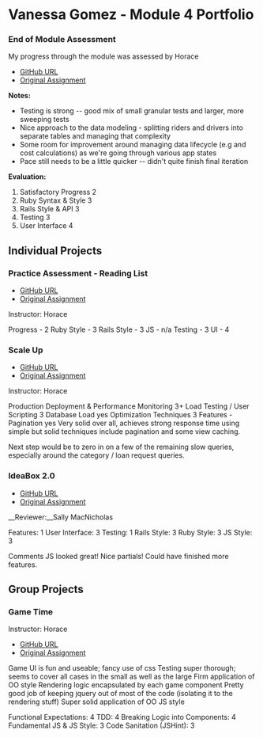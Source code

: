# Vanessa Gomez - Module 4 Portfolio

### End of Module Assessment

My progress through the module was assessed by Horace

* [GitHub URL](https://github.com/vanegomez/goober)
* [Original Assignment](https://github.com/turingschool/challenges/blob/master/goober.markdown#iteration-4---accepting-ride-requests-driver)

__Notes:__

* Testing is strong -- good mix of small granular tests and larger,
more sweeping tests
* Nice approach to the data modeling - splitting riders and drivers into
separate tables and managing that complexity
* Some room for improvement around managing data lifecycle (e.g and cost
 calculations) as we're going through various app states
* Pace still needs to be a little quicker -- didn't quite finish final
 iteration

__Evaluation:__

1. Satisfactory Progress 2
2. Ruby Syntax & Style 3
3. Rails Style & API 3
4. Testing 3
5. User Interface 4

## Individual Projects

### Practice Assessment - Reading List
* [GitHub URL](https://github.com/vanegomez/reading_list)
* [Original Assignment](https://gist.github.com/worace/0fa8052bfcf983e8722d)

Instructor: Horace

Progress - 2
Ruby Style - 3
Rails Style - 3
JS - n/a
Testing - 3
UI - 4

### Scale Up
* [GitHub URL](https://github.com/vanegomez/scale-up)
* [Original Assignment](https://github.com/turingschool/curriculum/blob/master/source/projects/the_scale_up.markdown)

Instructor: Horace

Production Deployment & Performance Monitoring 3+
Load Testing / User Scripting 3
Database Load yes
Optimization Techniques 3
Features - Pagination yes
Very solid over all, achieves strong response time using simple but solid techniques include pagination and some view caching.

Next step would be to zero in on a few of the remaining slow queries, especially around the category / loan request queries.

### IdeaBox 2.0
* [GitHub URL](https://github.com/vanegomez/idea_box)
* [Original Assignment](https://github.com/turingschool/curriculum/blob/master/source/projects/revenge_of_idea_box.markdown)

__Reviewer:__Sally MacNicholas

Features: 1
User Interface: 3
Testing: 1
Rails Style: 3
Ruby Style: 3
JS Style: 3

Comments JS looked great! Nice partials! Could have finished more features.

## Group Projects

### Game Time 

Instructor: Horace

* [GitHub URL](https://github.com/vanegomez/lights_out)
* [Original Assignment](https://github.com/turingschool/lesson_plans/blob/master/ruby_04-apis_and_scalability/gametime_project.markdown)

Game UI is fun and useable; fancy use of css
Testing super thorough; seems to cover all cases in the small as well as the large
Firm application of OO style
Rendering logic encapsulated by each game component
Pretty good job of keeping jquery out of most of the code (isolating it to the rendering stuff)
Super solid application of OO JS style

Functional Expectations: 4
TDD: 4
Breaking Logic into Components: 4
Fundamental JS & JS Style: 3
Code Sanitation (JSHint): 3


